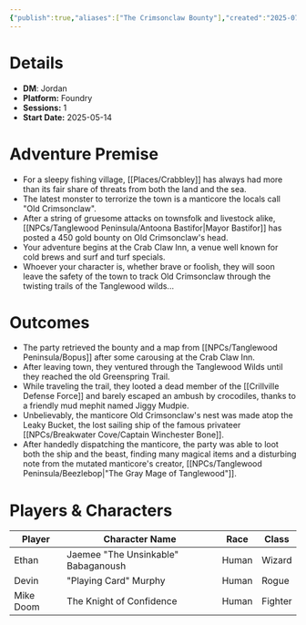 ```yaml
---
{"publish":true,"aliases":["The Crimsonclaw Bounty"],"created":"2025-07-25T14:10:28.000-04:00","modified":"2025-10-22T21:26:52.108-04:00","published":"2025-10-22T21:26:52.108-04:00","cssclasses":"","DM":"Jordan","Players":["Ethan","Devin","Mike Doom"],"Platform":"Foundry","Sessions":1,"Start Date":"2025-05-14","Authors":["Jordan"]}
---
```


# Details
- **DM**: Jordan
- **Platform:** Foundry
- **Sessions:** 1
- **Start Date:** 2025-05-14

# Adventure Premise
- For a sleepy fishing village, [[Places/Crabbley]] has always had more than its fair share of threats from both the land and the sea.
- The latest monster to terrorize the town is a manticore the locals call "Old Crimsonclaw".
- After a string of gruesome attacks on townsfolk and livestock alike, [[NPCs/Tanglewood Peninsula/Antoona Bastifor\|Mayor Bastifor]] has posted a 450 gold bounty on Old Crimsonclaw's head.
- Your adventure begins at the Crab Claw Inn, a venue well known for cold brews and surf and turf specials.
- Whoever your character is, whether brave or foolish, they will soon leave the safety of the town to track Old Crimsonclaw through the twisting trails of the Tanglewood wilds...

# Outcomes
- The party retrieved the bounty and a map from [[NPCs/Tanglewood Peninsula/Bopus]] after some carousing at the Crab Claw Inn.
- After leaving town, they ventured through the Tanglewood Wilds until they reached the old Greenspring Trail.
- While traveling the trail, they looted a dead member of the [[Crillville Defense Force]] and barely escaped an ambush by crocodiles, thanks to a friendly mud mephit named Jiggy Mudpie.
- Unbelievably, the manticore Old Crimsonclaw's nest was made atop the Leaky Bucket, the lost sailing ship of the famous privateer [[NPCs/Breakwater Cove/Captain Winchester Bone]].
- After handedly dispatching the manticore, the party was able to loot both the ship and the beast, finding many magical items and a disturbing note from the mutated manticore's creator, [[NPCs/Tanglewood Peninsula/Beezlebop\|"The Gray Mage of Tanglewood"]].

# Players & Characters
| Player          | Character Name                    | Race  | Class   |
| --------------- | --------------------------------- | ----- | ------- |
| Ethan | Jaemee "The Unsinkable" Babaganoush | Human | Wizard  |
| Devin | "Playing Card" Murphy             | Human | Rogue   |
| Mike Doom | The Knight of Confidence          | Human | Fighter |
